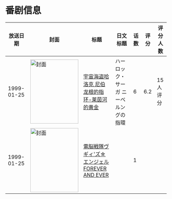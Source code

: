 # 番剧信息

|放送日期|封面|标题|日文标题|话数|评分|评分人数|
|---|---|---|---|---|---|---|
|1999-01-25|<img src="https://lain.bgm.tv/pic/cover/c/c8/55/68607_I9o2c.jpg" alt="封面" style="width:150px;height:200px;object-fit:cover;">|[宇宙海盗哈洛克 尼伯龙根的指环-莱茵河的黄金](https://bangumi.tv/subject/68607)|ハーロック・サーガ ニーベルングの指環|6|6.2|15人评分|
|1999-01-25|<img src="https://lain.bgm.tv/pic/cover/c/e0/2b/509001_Cl1v8.jpg" alt="封面" style="width:150px;height:200px;object-fit:cover;">|[電脳戦隊ヴギィ'ズ☆エンジェル FOREVER AND EVER](https://bangumi.tv/subject/509001)||1|||
